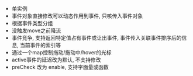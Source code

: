 - 单实例
- 事件对象直接修改可以动态作用到事件, 只咳传入事件对象
- 根据事件类型分组  
- 没触发move之前降流
- 事件竞争, 支持返回特定值占有事件或让出事件, 事件传入关联事件排序后的信息, 当前事件的索引等
- 通过一个map控制拖动/拖动中/hover的光标
- active事件的延迟改为默认, 不支持修改
- preCheck 改为 enable, 支持字面量或函数